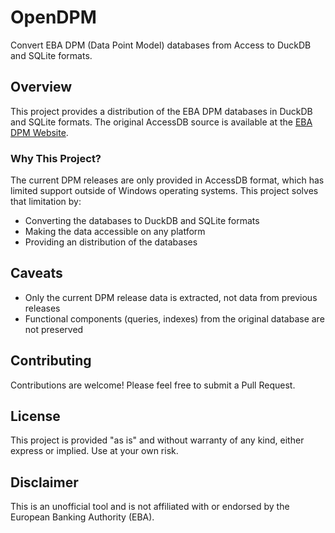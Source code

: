 # OpenDPM

Convert EBA DPM (Data Point Model) databases from Access to DuckDB and SQLite formats.

## Overview

This project provides a distribution of the EBA DPM databases in DuckDB and SQLite formats. The original AccessDB source is available at the [EBA DPM Website](https://www.eba.europa.eu/risk-and-data-analysis/reporting-frameworks/dpm-data-dictionary).

### Why This Project?

The current DPM releases are only provided in AccessDB format, which has limited support outside of Windows operating systems. This project solves that limitation by:
- Converting the databases to DuckDB and SQLite formats
- Making the data accessible on any platform
- Providing an distribution of the databases

## Caveats

- Only the current DPM release data is extracted, not data from previous releases
- Functional components (queries, indexes) from the original database are not preserved

## Contributing

Contributions are welcome! Please feel free to submit a Pull Request.

## License

This project is provided "as is" and without warranty of any kind, either express or implied. Use at your own risk.

## Disclaimer

This is an unofficial tool and is not affiliated with or endorsed by the European Banking Authority (EBA).